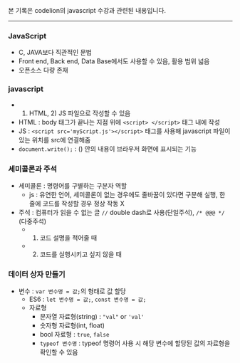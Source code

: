 본 기록은 codelion의 javascript 수강과 관련된 내용입니다.

------


### JavaScript
- C, JAVA보다 직관적인 문법
- Front end, Back end, Data Base에서도 사용할 수 있음, 활용 범위 넓음
- 오픈소스 다량 존재

### javascript
- 1) HTML, 2) JS 파일으로 작성할 수 있음
- HTML : body 태그가 끝나는 지점 위에 ```<script> </script>``` 태그 내에 작성
- JS : ```<script src='myScript.js'></script>``` 태그를 사용해 javascript 파일이 있는 위치를 src에 연결해줌
- ```document.write();``` : () 안의 내용이 브라우저 화면에 표시되는 기능

### 세미콜론과 주석
- 세미콜론 : 명령어를 구별하는 구분자 역할
    - js : 유연한 언어, 세미콜론이 없는 경우에도 줄바꿈이 있다면 구분해 실행, 한 줄에 코드를 작성할 경우 정상 작동 X
- 주석 : 컴퓨터가 읽을 수 없는 글 ```//``` double dash로 사용(단일주석), ```/* @@@ */``` (다중주석)
    - 1. 코드 설명을 적어줄 때
    - 2. 코드를 실행시키고 싶지 않을 때

### 데이터 상자 만들기
- 변수 : ```var 변수명 = 값;```의 형태로 값 할당
    - ES6 : ```let 변수명 = 값;```, ```const 변수명 = 값;```
    - 자료형
        - 문자열 자료형(string) : ```"val"``` or ```'val'```
        - 숫자형 자료형(int, float)
        - bool 자료형 : ```true```, ```false```
        - ```typeof 변수명``` : typeof 명령어 사용 시 해당 변수에 할당된 값의 자료형을 확인할 수 있음